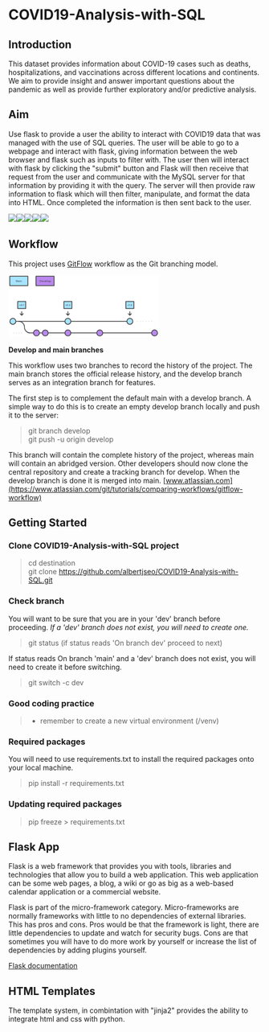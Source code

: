 # **COVID19-Analysis-with-SQL**
## Introduction 
This dataset provides information about COVID-19 cases such as deaths, hospitalizations, and vaccinations across 
different locations and continents. We aim to provide insight and answer important questions about the pandemic as well 
as provide further exploratory and/or predictive analysis.

## Aim
Use flask to provide a user the ability to interact with COVID19 data that was managed with the use of SQL queries. 
The user will be able to go to a webpage and interact with flask, giving information between the web browser and flask 
such as inputs to filter with. The user then will interact with flask by clicking the "submit" button and Flask will 
then receive that request from the user and communicate with the MySQL server for that information by providing it with 
the query. The server will then provide raw information to flask which will then filter, manipulate, and format the data 
into HTML. Once completed the information is then sent back to the user.

<img src="https://img.shields.io/badge/language-Python-blue.svg" style="zoom:100%;" /><img src="https://img.shields.io/badge/language-HTML-green.svg" style="zoom:100%;" /><img src="https://img.shields.io/badge/language-CSS-orange.svg" style="zoom:100%;" /><img src="https://img.shields.io/badge/language-FLASK-lightblue.svg" style="zoom:100%;" /><img src="https://img.shields.io/badge/language-SQL-lightgrey.svg" style="zoom:100%;" />

## Workflow
This project uses [GitFlow](https://www.atlassian.com/git/tutorials/comparing-workflows/gitflow-workflow) workflow as 
the Git branching model.

![img_1.png](img_1.png)

**Develop and main branches**

This workflow uses two branches to record the history of the project. 
The main branch stores the official release history, and the develop branch serves as an integration branch for features. 

The first step is to complement the default main with a develop branch.
A simple way to do this is to create an empty develop branch locally and push it to the server:
> git branch develop\
> git push -u origin develop

This branch will contain the complete history of the project, whereas main will contain an abridged version. 
Other developers should now clone the central repository and create a tracking branch for develop. When the develop branch
is done it is merged into main.
[www.atlassian.com](https://www.atlassian.com/git/tutorials/comparing-workflows/gitflow-workflow)

## Getting Started
### Clone COVID19-Analysis-with-SQL project
>cd destination\
>git clone https://github.com/albertjseo/COVID19-Analysis-with-SQL.git

### Check branch
You will want to be sure that you are in your 'dev' branch before proceeding. *If a 'dev' branch does not exist, 
you will need to create one.*
> git status (if status reads 'On branch dev' proceed to next)

If status reads On branch 'main' and a 'dev' branch does not exist, you will need to create it before switching.
> git switch -c dev

### Good coding practice
>* remember to create a new virtual environment (/venv)

### Required packages
You will need to use requirements.txt to install the required packages onto your local machine.
>pip install -r requirements.txt

### Updating required packages
>pip freeze > requirements.txt

## Flask App
Flask is a web framework that provides you with tools, libraries and technologies that allow you to build a 
web application. This web application can be some web pages, a blog, a wiki or go as big as a web-based calendar 
application 
or a commercial website.

Flask is part of the micro-framework category. Micro-frameworks are normally frameworks with little to no
dependencies of external libraries. This has pros and cons. Pros would be that the framework is light, there are little 
dependencies to update and watch for security bugs. Cons are that sometimes you will have to do more work by yourself or 
increase the list of dependencies by adding plugins yourself.

[Flask documentation](https://flask.palletsprojects.com/en/3.0.x/quickstart/#a-minimal-application)

## HTML Templates
The template system, in combintation with "jinja2" provides the ability to integrate html and css with python.
